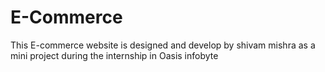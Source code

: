# E-Commerce
This E-commerce website is designed and develop by shivam mishra as a mini project during the internship in Oasis infobyte
